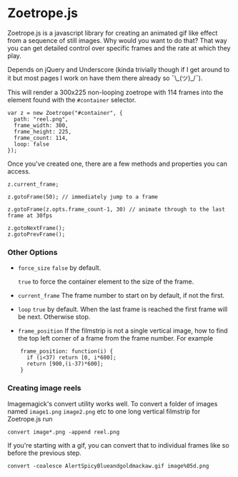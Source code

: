 # Zoetrope.js

Zoetrope.js is a javascript library for creating an animated gif like effect from a sequence of still images. Why would you want to do that? That way you can get detailed control over specific frames and the rate at which they play.

Depends on jQuery and Underscore (kinda trivially though if I get around to it but most pages I work on have them there already so ¯\\\_(ツ)_/¯). 

This will render a 300x225 non-looping zoetrope with 114 frames into the element found with the `#container` selector.

```
var z = new Zoetrope("#container", {
  path: "reel.png",
  frame_width: 300,
  frame_height: 225,
  frame_count: 114,
  loop: false
});
```

Once you've created one, there are a few methods and properties you can access.

```
z.current_frame;

z.gotoFrame(50); // immediately jump to a frame

z.gotoFrame(z.opts.frame_count-1, 30) // animate through to the last frame at 30fps

z.gotoNextFrame();
z.gotoPrevFrame();

```

### Other Options

* `force_size`
    `false` by default.

    `true` to force the container element to the size of the frame.

* `current_frame`
    The frame number to start on by default, if not the first.

* `loop`
    `true` by default. When the last frame is reached the first frame will be next. Otherwise stop.

* `frame_position`
    If the filmstrip is not a single vertical image, how to find the top left corner of a frame from the frame number. For example

```
    frame_position: function(i) {
      if (i<37) return [0, i*600];
      return [900,(i-37)*600];
    }
```

### Creating image reels

Imagemagick's convert utility works well. To convert a folder of images named `image1.png` `image2.png` etc to one long vertical filmstrip for Zoetrope.js run

```
convert image*.png -append reel.png
```

If you're starting with a gif, you can convert that to individual frames like so before the previous step.

```
convert -coalesce AlertSpicyBlueandgoldmackaw.gif image%05d.png
```

